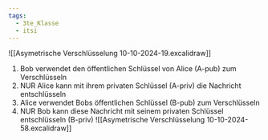 ```yaml
---
tags:
  - 3te_Klasse
  - itsi
---
```

![[Asymetrische Verschlüsselung 10-10-2024-19.excalidraw]]

1. Bob verwendet den öffentlichen Schlüssel von Alice (A-pub) zum Verschlüsseln 
2. NUR Alice kann mit ihrem privaten Schlüssel (A-priv) die Nachricht entschlüsseln 
3. Alice verwendet Bobs öffentlichen Schlüssel (B-pub) zum Verschlüsseln 
4. NUR Bob kann diese Nachricht mit seinem privaten Schlüssel entschlüsseln (B-priv)
![[Asymetrische Verschlüsselung 10-10-2024-58.excalidraw]]